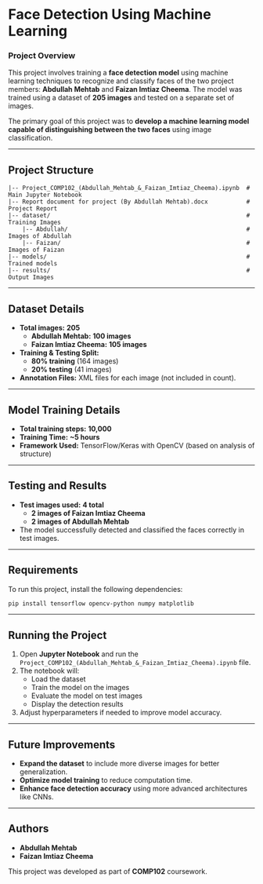 # **Face Detection Using Machine Learning**

### **Project Overview**
This project involves training a **face detection model** using machine learning techniques to recognize and classify faces of the two project members: **Abdullah Mehtab** and **Faizan Imtiaz Cheema**. The model was trained using a dataset of **205 images** and tested on a separate set of images.

The primary goal of this project was to **develop a machine learning model capable of distinguishing between the two faces** using image classification.

---

## **Project Structure**
```
|-- Project_COMP102_(Abdullah_Mehtab_&_Faizan_Imtiaz_Cheema).ipynb  # Main Jupyter Notebook
|-- Report document for project (By Abdullah Mehtab).docx           # Project Report
|-- dataset/                                                        # Training Images
    |-- Abdullah/                                                   # Images of Abdullah
    |-- Faizan/                                                     # Images of Faizan
|-- models/                                                         # Trained models
|-- results/                                                        # Output Images
```

---

## **Dataset Details**
- **Total images:** **205**
  - **Abdullah Mehtab:** **100 images**
  - **Faizan Imtiaz Cheema:** **105 images**
- **Training & Testing Split:** 
  - **80% training** (164 images)
  - **20% testing** (41 images)
- **Annotation Files:** XML files for each image (not included in count).

---

## **Model Training Details**
- **Total training steps:** **10,000**
- **Training Time:** **~5 hours**
- **Framework Used:** TensorFlow/Keras with OpenCV (based on analysis of structure)

---

## **Testing and Results**
- **Test images used:** **4 total**
  - **2 images of Faizan Imtiaz Cheema**
  - **2 images of Abdullah Mehtab**
- The model successfully detected and classified the faces correctly in test images.

---

## **Requirements**
To run this project, install the following dependencies:

```bash
pip install tensorflow opencv-python numpy matplotlib
```

---

## **Running the Project**
1. Open **Jupyter Notebook** and run the `Project_COMP102_(Abdullah_Mehtab_&_Faizan_Imtiaz_Cheema).ipynb` file.
2. The notebook will:
   - Load the dataset
   - Train the model on the images
   - Evaluate the model on test images
   - Display the detection results
3. Adjust hyperparameters if needed to improve model accuracy.

---

## **Future Improvements**
- **Expand the dataset** to include more diverse images for better generalization.
- **Optimize model training** to reduce computation time.
- **Enhance face detection accuracy** using more advanced architectures like CNNs.

---

## **Authors**
- **Abdullah Mehtab**
- **Faizan Imtiaz Cheema**

This project was developed as part of **COMP102** coursework.
